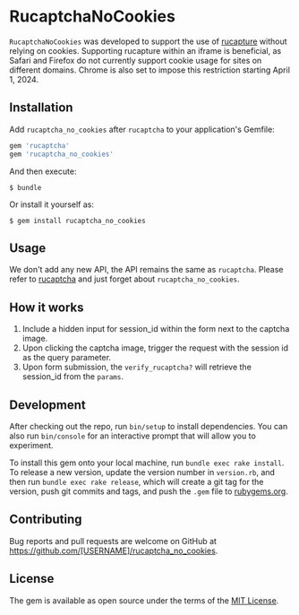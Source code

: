 # RucaptchaNoCookies

`RucaptchaNoCookies` was developed to support the use of [rucapture](https://github.com/huacnlee/rucaptcha) without relying on cookies. Supporting rucapture within an iframe is beneficial, as Safari and Firefox do not currently support cookie usage for sites on different domains. Chrome is also set to impose this restriction starting April 1, 2024.


## Installation

Add `rucaptcha_no_cookies` after `rucaptcha` to your application's Gemfile:

```ruby
gem 'rucaptcha'
gem 'rucaptcha_no_cookies'
```

And then execute:

    $ bundle

Or install it yourself as:

    $ gem install rucaptcha_no_cookies

## Usage

We don't add any new API, the API remains the same as `rucaptcha`. Please refer to [rucaptcha](https://github.com/huacnlee/rucaptcha) and just forget about `rucaptcha_no_cookies`.

## How it works

1. Include a hidden input for session_id within the form next to the captcha image.
2. Upon clicking the captcha image, trigger the request with the session id as the query parameter.
3. Upon form submission, the `verify_rucaptcha?` will retrieve the session_id from the `params`.

## Development

After checking out the repo, run `bin/setup` to install dependencies. You can also run `bin/console` for an interactive prompt that will allow you to experiment.

To install this gem onto your local machine, run `bundle exec rake install`. To release a new version, update the version number in `version.rb`, and then run `bundle exec rake release`, which will create a git tag for the version, push git commits and tags, and push the `.gem` file to [rubygems.org](https://rubygems.org).

## Contributing

Bug reports and pull requests are welcome on GitHub at https://github.com/[USERNAME]/rucaptcha_no_cookies.

## License

The gem is available as open source under the terms of the [MIT License](https://opensource.org/licenses/MIT).
